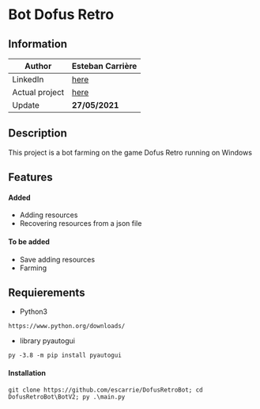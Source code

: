 # Bot Dofus Retro

## Information

| Author | Esteban Carrière |
| ------ | ------ |
| LinkedIn | [here](https://www.linkedin.com/in/esteban-carri%C3%A8re-0655a8191/) |
| Actual project | [here](BotV2)|
| Update | **27/05/2021** |

## Description

This project is a bot farming on the game Dofus Retro running on Windows

## Features

#### Added
- Adding resources
- Recovering resources from a json file

#### To be added
- Save adding resources
- Farming

## Requierements

- Python3
```commandline
https://www.python.org/downloads/
```
- library pyautogui
```commandline
py -3.8 -m pip install pyautogui
```

#### Installation

```commandline
git clone https://github.com/escarrie/DofusRetroBot; cd DofusRetroBot\BotV2; py .\main.py
```